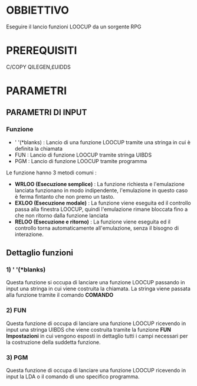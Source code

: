 # OBBIETTIVO
Eseguire il lancio funzioni LOOCUP da un sorgente RPG
# PREREQUISITI
C/COPY QILEGEN,£UIDDS

# PARAMETRI

## PARAMETRI DI INPUT

### Funzione

- ' '(*blanks)  :  Lancio di una funzione LOOCUP tramite una stringa     in cui è definita la chiamata
- FUN   :  Lancio di funzione LOOCUP tramite stringa UIBDS
- PGM   :  Lancio di funzione LOOCUP tramite programma

Le funzione hanno 3 metodi comuni : 

- **WRLOO (Esecuzione semplice)** : 
La funzione richiesta e l'emulazione lanciata funzionano in modo indipendente, l'emulazione in questo caso è ferma fintanto che non premo un tasto.
- **EXLOO (Esecuzione modale)** : 
La funzione viene eseguita ed il controllo passa alla finestra LOOCUP, quindi l'emulazione rimane bloccata fino a che non ritorno dalla funzione lanciata
- **RELOO (Esecuzione e ritorno)** : 
La funzione viene eseguita ed il controllo torna automaticamente  all'emulazione, senza il bisogno di interazione.


## Dettaglio funzioni

### 1) ' '(*blanks)
Questa funzione si occupa di lanciare una funzione LOOCUP passando in input una stringa in cui viene costruita la chiamata. La stringa viene passata alla funzione tramite il comando **COMANDO**

### 2) FUN
Questa funzione di occupa di lanciare una funzione LOOCUP ricevendo in input una stringa UIBDS che viene costruita tramite la funzione **FUN Impostazioni** in cui vengono esposti in dettaglio tutti i campi necessari per la costruzione della suddetta funzione.

### 3) PGM
Questa funzione di occupa di lanciare una funzione LOOCUP ricevendo in input la LDA o il comando di uno specifico programma.

